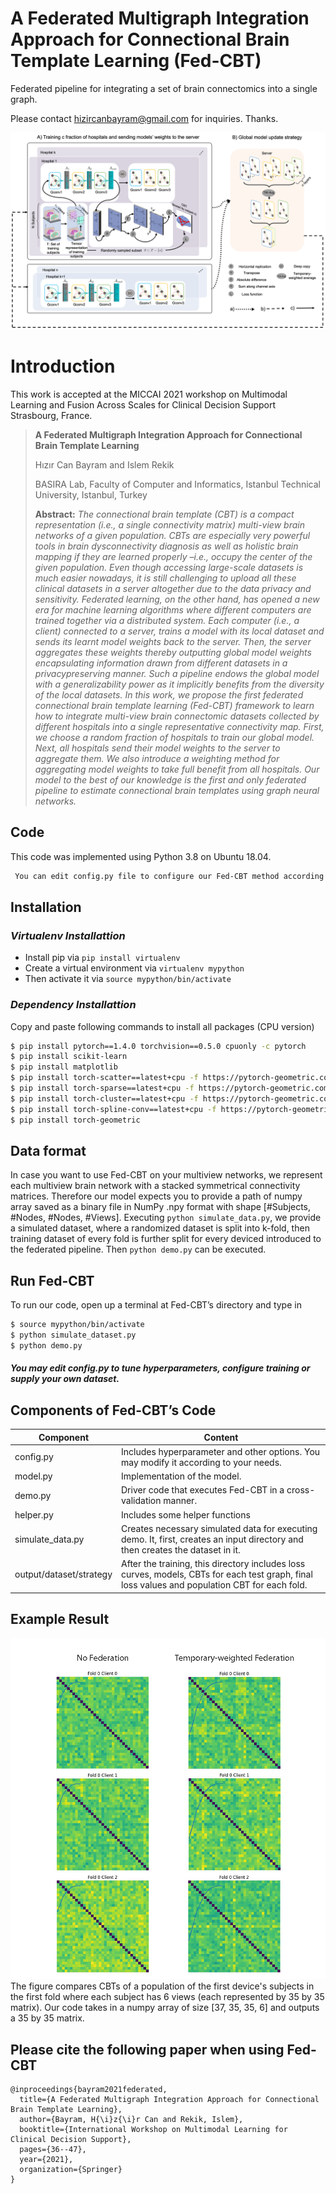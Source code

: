 # A Federated Multigraph Integration Approach for Connectional Brain Template Learning (Fed-CBT)
Federated pipeline for integrating a set of brain connectomics into a single graph.

Please contact hizircanbayram@gmail.com for inquiries. Thanks. 

![main_figure](figure1.png)

# Introduction
This work is accepted at the MICCAI 2021 workshop on  Multimodal Learning and Fusion Across Scales for Clinical Decision Support Strasbourg, France.

> **A Federated Multigraph Integration Approach for Connectional Brain Template Learning**
>
> Hızır Can Bayram and Islem Rekik
>
> BASIRA Lab, Faculty of Computer and Informatics, Istanbul Technical University, Istanbul, Turkey
>
> **Abstract:** *The connectional brain template (CBT) is a compact representation (i.e., a single connectivity matrix) multi-view brain networks of a given population. CBTs are especially very powerful tools in brain dysconnectivity diagnosis as well as holistic brain mapping if they are learned properly –i.e., occupy the center of the given population. Even though accessing large-scale datasets is much easier nowadays, it is still challenging to upload all these clinical datasets in a server altogether due to the data privacy and sensitivity. Federated learning, on the other hand, has opened a new era for machine learning algorithms where different computers are trained together via a distributed system. Each computer (i.e., a client) connected to a server, trains a model with its local dataset and sends its learnt model weights back to the server. Then, the server aggregates these weights thereby outputting global model weights encapsulating information drawn from different datasets in a privacypreserving manner. Such a pipeline endows the global model with a generalizability power as it implicitly benefits from the diversity of the local datasets. In this work, we propose the first federated connectional brain template learning (Fed-CBT) framework to learn how to integrate
multi-view brain connectomic datasets collected by different hospitals into a single representative connectivity map. First, we choose a random fraction of hospitals to train our global model. Next, all hospitals send their model weights to the server to aggregate them. We also introduce a weighting method for aggregating model weights to take full benefit from all hospitals. Our model to the best of our knowledge is the first and only federated pipeline to estimate connectional brain templates using graph neural networks.*


## Code
This code was implemented using Python 3.8 on Ubuntu 18.04. 
```diff
 You can edit config.py file to configure our Fed-CBT method according to your needs.
```

## Installation
### *Virtualenv Installattion*
* Install pip via ```pip install virtualenv```
* Create a virtual environment via ```virtualenv mypython```
* Then activate it via ```source mypython/bin/activate```

### *Dependency Installattion*
Copy and paste following commands to install all packages (CPU version)
```sh
$ pip install pytorch==1.4.0 torchvision==0.5.0 cpuonly -c pytorch
$ pip install scikit-learn
$ pip install matplotlib
$ pip install torch-scatter==latest+cpu -f https://pytorch-geometric.com/whl/torch-1.4.0.html
$ pip install torch-sparse==latest+cpu -f https://pytorch-geometric.com/whl/torch-1.4.0.html
$ pip install torch-cluster==latest+cpu -f https://pytorch-geometric.com/whl/torch-1.4.0.html
$ pip install torch-spline-conv==latest+cpu -f https://pytorch-geometric.com/whl/torch-1.4.0.html
$ pip install torch-geometric
```


## Data format
In case you want to use Fed-CBT on your multiview networks, we represent each multiview brain network with a stacked symmetrical connectivity matrices. Therefore our model expects you to provide a path of numpy array saved as a binary file in NumPy .npy format with shape [#Subjects, #Nodes, #Nodes, #Views]. Executing ```python simulate_data.py```, we provide a simulated dataset, where a randomized dataset is split into k-fold, then training dataset of every fold is further split for every deviced introduced to the federated pipeline. Then ```python demo.py``` can be executed.

## Run Fed-CBT
To run our code, open up a terminal at Fed-CBT’s directory and type in
```sh
$ source mypython/bin/activate
$ python simulate_dataset.py
$ python demo.py
```
#####  You may edit config.py to tune hyperparameters, configure training or supply your own dataset.

## Components of Fed-CBT’s Code
| Component | Content |
| ------ | ------ |
| config.py | Includes hyperparameter and other options. You may modify it according to your needs. |
| model.py | Implementation of the model. |
| demo.py| Driver code that executes Fed-CBT in a cross-validation manner.  |
| helper.py| Includes some helper functions |
| simulate_data.py| Creates necessary simulated data for executing demo. It, first, creates an input directory and then creates the dataset in it. |
| output/dataset/strategy | After the training, this directory includes loss curves, models, CBTs for each test graph, final loss values and population CBT for each fold. |
  
## Example Result  
![results](figure2.png) <br>
The figure compares CBTs of a population of the first device's subjects in the first fold where each subject has 6 views (each represented by 35 by 35 matrix). Our code takes in a numpy array of size [37, 35, 35, 6] and outputs a 35 by 35 matrix.


## Please cite the following paper when using Fed-CBT
```
@inproceedings{bayram2021federated,
  title={A Federated Multigraph Integration Approach for Connectional Brain Template Learning},
  author={Bayram, H{\i}z{\i}r Can and Rekik, Islem},
  booktitle={International Workshop on Multimodal Learning for Clinical Decision Support},
  pages={36--47},
  year={2021},
  organization={Springer}
}
```
